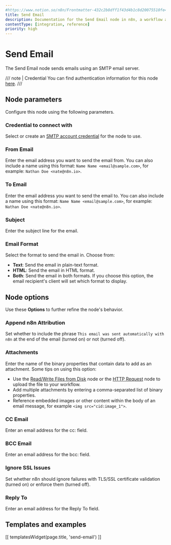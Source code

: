 ```yaml
---
#https://www.notion.so/n8n/Frontmatter-432c2b8dff1f43d4b1c8d20075510fe4
title: Send Email
description: Documentation for the Send Email node in n8n, a workflow automation platform. Includes guidance on usage, and links to examples.
contentType: [integration, reference]
priority: high
---
```


# Send Email

The Send Email node sends emails using an SMTP email server.

/// note | Credential
You can find authentication information for this node [here](/integrations/builtin/credentials/sendemail/).
///

## Node parameters

Configure this node using the following parameters.

### Credential to connect with

Select or create an [SMTP account credential](/integrations/builtin/credentials/sendemail/) for the node to use.

### From Email

Enter the email address you want to send the email from. You can also include a name using this format: `Name Name <email@sample.com>`, for example: `Nathan Doe <nate@n8n.io>`.

### To Email

Enter the email address you want to send the email to. You can also include a name using this format: `Name Name <email@sample.com>`, for example: `Nathan Doe <nate@n8n.io>`.

### Subject

Enter the subject line for the email.

### Email Format

Select the format to send the email in. Choose from:

* **Text**: Send the email in plain-text format.
* **HTML**: Send the email in HTML format.
* **Both**: Send the email in both formats. If you choose this option, the email recipient's client will set which format to display.

## Node options

Use these **Options** to further refine the node's behavior.

### Append n8n Attribution

Set whether to include the phrase `This email was sent automatically with n8n` at the end of the email (turned on) or not (turned off).

### Attachments

Enter the name of the binary properties that contain data to add as an attachment. Some tips on using this option:

* Use the [Read/Write Files from Disk](/integrations/builtin/core-nodes/n8n-nodes-base.readwritefile/) node or the [HTTP Request](/integrations/builtin/core-nodes/n8n-nodes-base.httprequest/) node to upload the file to your workflow.
* Add multiple attachments by entering a comma-separated list of binary properties.
* Reference embedded images or other content within the body of an email message, for example `<img src="cid:image_1">`.

### CC Email

Enter an email address for the cc: field.

### BCC Email

Enter an email address for the bcc: field.

### Ignore SSL Issues

Set whether n8n should ignore failures with TLS/SSL certificate validation (turned on) or enforce them (turned off).

### Reply To

Enter an email address for the Reply To field.

## Templates and examples

<!-- see https://www.notion.so/n8n/Pull-in-templates-for-the-integrations-pages-37c716837b804d30a33b47475f6e3780 -->
[[ templatesWidget(page.title, 'send-email') ]]
